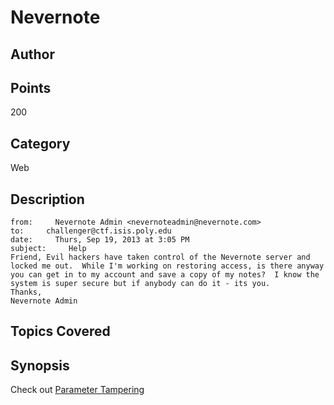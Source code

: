# Nevernote
## Author

## Points
200
## Category
Web
## Description
```
from:     Nevernote Admin <nevernoteadmin@nevernote.com>
to:     challenger@ctf.isis.poly.edu
date:     Thurs, Sep 19, 2013 at 3:05 PM
subject:     Help
Friend, Evil hackers have taken control of the Nevernote server and locked me out.  While I'm working on restoring access, is there anyway you can get in to my account and save a copy of my notes?  I know the system is super secure but if anybody can do it - its you.
Thanks,
Nevernote Admin
```
## Topics Covered

## Synopsis

Check out [Parameter Tampering](https://www.owasp.org/index.php/Web_Parameter_Tampering)